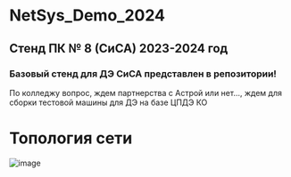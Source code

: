 # NetSys_Demo_2024
## Стенд ПК № 8 (СиСА) 2023-2024 год

### Базовый стенд для ДЭ СиСА представлен в репозитории! 
По колледжу вопрос, ждем партнерства с Астрой или нет..., ждем для сборки тестовой машины для ДЭ на базе ЦПДЭ КО

# Топология сети
![image](https://github.com/ItsLiventsev/NetSys_Demo_2024/assets/108996446/af62755f-eb59-4efa-91f2-da89b200ccb7)
